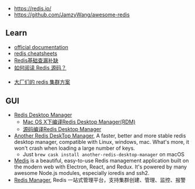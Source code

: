 - https://redis.io/
- https://github.com/JamzyWang/awesome-redis



## Learn
- [official documentation](https://redis.io/documentation)
- [redis cheatsheets](https://github.com/LeCoupa/awesome-cheatsheets/blob/master/databases/redis.sh)
- [Redis基础查漏补缺](https://zhuanlan.zhihu.com/p/90922969)
- [如何阅读 Redis 源码？](http://blog.huangz.me/diary/2014/how-to-read-redis-source-code.html)
#### 
- [大厂们的 redis 集群方案](https://www.cnblogs.com/me115/p/9043420.html)



## GUI
- [Redis Desktop Manager](https://github.com/uglide/RedisDesktopManager/)
  - [Mac OS X下编译Redis Desktop Manager(RDM)](https://onew.me/2018/03/29/mac-compile-RDM/)
  - [源码编译Redis Desktop Manager](https://kany.me/2019/10/10/compile-redis-desktop-manager/)
- [Another Redis DeskTop Manager](https://github.com/qishibo/AnotherRedisDesktopManager/), A faster, better and more stable redis desktop manager, compatible with Linux, windows, mac. What's more, it won't crash when loading a large number of keys.
  - Just `brew cask install another-redis-desktop-manager` on macOS
- [Medis](https://github.com/luin/medis) is a beautiful, easy-to-use Redis management application built on the modern web with Electron, React, and Redux. It's powered by many awesome Node.js modules, especially ioredis and ssh2.
- [Redis Manager](https://github.com/ngbdf/redis-manager), Redis 一站式管理平台，支持集群创建、管理、监控、报警

